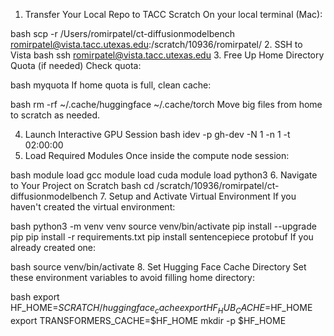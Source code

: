 1. Transfer Your Local Repo to TACC Scratch
On your local terminal (Mac):

bash
scp -r /Users/romirpatel/ct-diffusionmodelbench romirpatel@vista.tacc.utexas.edu:/scratch/10936/romirpatel/
2. SSH to Vista
bash
ssh romirpatel@vista.tacc.utexas.edu
3. Free Up Home Directory Quota (if needed)
Check quota:

bash
myquota
If home quota is full, clean cache:

bash
rm -rf ~/.cache/huggingface ~/.cache/torch
Move big files from home to scratch as needed.

4. Launch Interactive GPU Session
bash
idev -p gh-dev -N 1 -n 1 -t 02:00:00
5. Load Required Modules
Once inside the compute node session:

bash
module load gcc
module load cuda
module load python3
6. Navigate to Your Project on Scratch
bash
cd /scratch/10936/romirpatel/ct-diffusionmodelbench
7. Setup and Activate Virtual Environment
If you haven't created the virtual environment:

bash
python3 -m venv venv
source venv/bin/activate
pip install --upgrade pip
pip install -r requirements.txt
pip install sentencepiece protobuf
If you already created one:

bash
source venv/bin/activate
8. Set Hugging Face Cache Directory
Set these environment variables to avoid filling home directory:

bash
export HF_HOME=$SCRATCH/huggingface_cache
export HF_HUB_CACHE=$HF_HOME
export TRANSFORMERS_CACHE=$HF_HOME
mkdir -p $HF_HOME